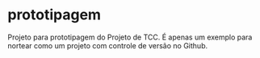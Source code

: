 # prototipagem
Projeto para prototipagem do Projeto de TCC. É apenas um exemplo para nortear como um projeto com controle de versão no Github.

